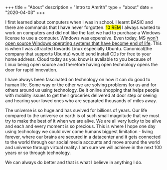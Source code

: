 +++
title = "About"
description = "Intro to Amrith"
type = "about"
date = "2020-04-03"
+++


I first learned about computers when I was in school. I learnt BASIC and there are commands that I have never forgotten.  <mark> 10 REM</mark>   I always wanted to work on computers and did not like the fact we had to purchase a Windows license to use a computer. Windows was expensive. Even today, MS [won't open source Windows operating systems that have become end of life](https://www.fsf.org/blogs/community/why-freeing-windows-7-opens-doors). This is when I was attracted towards Linux especially Ubuntu. Canonical(the company that supports Ubuntu) would send install CDs for free to your home address. Cloud today as you know is available to you because of Linux being open source and therefore having open technology opens the door for rapid innovation.


I have always been fascinated on technology on how it can do good to human life. Some way or the other we are solving problems for us and for others around us using technology. Be it online shopping that helps people with mobility issues to get their groceries delivered at door step or seeing and hearing your loved ones who are separated thousands of miles away.

The universe is so huge and has suvived for billions of years. Our life compared to the universe or earth is of such small magnitude that we must try to make the best of it when we are alive. We are all very lucky to be alive and each and every moment is so precious. This is where I hope one day using technology we could over come humans biggest limitation - living forever, where our brains are secured in a datacenter and it gets connected to the world through our social media accounts and move around the world and universe through virtual reality. I am sure we will achieve in the next 100 years or so through technology.

We can always do better and that is what I believe in anything I do.